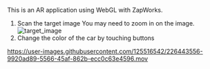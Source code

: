 This is an AR application using WebGL with ZapWorks.

1. Scan the target image
   You may need to zoom in on the image.
   ![target_image](m2.png "target_image")
2. Change the color of the car by touching buttons


https://user-images.githubusercontent.com/125516542/226443556-9920ad89-5566-45af-862b-ecc0c63e4596.mov

